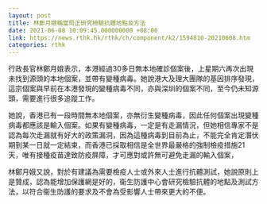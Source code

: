 ```yaml
---
layout: post
title: 林鄭月娥稱當局正研究檢驗抗體地點及方法
date: 2021-06-08 10:09:45.000000000 +08:00
link: https://news.rthk.hk/rthk/ch/component/k2/1594810-20210608.htm
categories: rthk
---
```


行政長官林鄭月娥表示，本港經過30多日無本地確診個案後，上星期六再次出現未找到源頭的本地個案，並帶有變種病毒。她說港大及理大團隊的基因排序發現，這宗個案與早前在本港發現的變種病毒不同，亦與深圳的個案不同，至今仍未知源頭，需要進行很多追蹤工作。

她說，香港已有一段時間無本地個案，亦無衍生變種病毒，因此任何個案出現變種病毒都應該是輸入個案。如果有變種病毒，一定是有走漏情況，但她相信專家不是認為每次走漏就有好大的政策漏洞，因為這種病毒到目前為止，不能完全肯定潛伏期到某一日就一定結束，而香港已採取相信是全世界最嚴格的強制檢疫措施21天，唯有接種疫苗達致防疫屏障，才可應對或許無可避免走漏的輸入個案，

林鄭月娥又說，對於有建議為需要檢疫人士或外來人士進行抗體測試，她說原則上是贊成，認為能增加保護網是好的，衞生防護中心會研究檢驗抗體的地點及測試方法，以符合衞生防護的要求及不會為受影響人士帶來更大的不便。
